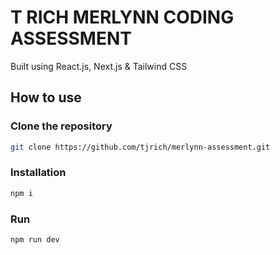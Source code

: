 # T RICH MERLYNN CODING ASSESSMENT

Built using React.js, Next.js & Tailwind CSS
## How to use
### Clone the repository
```bash
git clone https://github.com/tjrich/merlynn-assessment.git
```

### Installation
```bash
npm i
```
### Run
```bash
npm run dev
```
